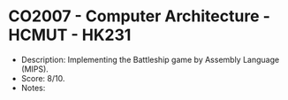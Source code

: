 # CO2007 - Computer Architecture - HCMUT - HK231

- Description: Implementing the Battleship game by Assembly Language (MIPS).
- Score: 8/10.
- Notes: 
